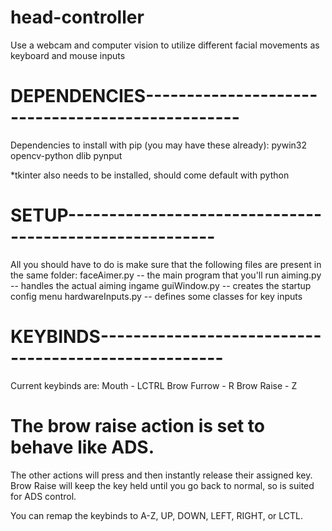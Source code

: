# head-controller
Use a webcam and computer vision to utilize different facial movements as keyboard and mouse inputs

# DEPENDENCIES-------------------------------------------------
Dependencies to install with pip (you may have these already):
    pywin32
    opencv-python
    dlib
    pynput

*tkinter also needs to be installed, should come default with python

# SETUP--------------------------------------------------------
All you should have to do is make sure that the following files 
are present in the same folder:
    faceAimer.py        -- the main program that you'll run
    aiming.py           -- handles the actual aiming ingame
    guiWindow.py        -- creates the startup config menu
    hardwareInputs.py   -- defines some classes for key inputs


# KEYBINDS-----------------------------------------------------
Current keybinds are:
    Mouth - LCTRL
    Brow Furrow - R
    Brow Raise - Z

# The brow raise action is set to behave like ADS.
The other actions will press and then instantly release their assigned key.
Brow Raise will keep the key held until you go back to normal, so is suited for ADS control.

You can remap the keybinds to A-Z, UP, DOWN, LEFT, RIGHT, or LCTL.
